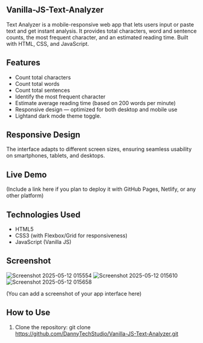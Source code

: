 ## Vanilla-JS-Text-Analyzer
Text Analyzer is a mobile-responsive web app that lets users input or paste text and get instant analysis. It provides total characters, word and sentence counts, the most frequent character, and an estimated reading time. Built with HTML, CSS, and JavaScript.

##  Features
-  Count total characters
-  Count total words
-  Count total sentences
-  Identify the most frequent character
-  Estimate average reading time (based on 200 words per minute)
-  Responsive design — optimized for both desktop and mobile use
-  Lightand dark mode theme toggle.

##  Responsive Design

The interface adapts to different screen sizes, ensuring seamless usability on smartphones, tablets, and desktops.

##  Live Demo

(Include a link here if you plan to deploy it with GitHub Pages, Netlify, or any other platform)

## Technologies Used

- HTML5
- CSS3 (with Flexbox/Grid for responsiveness)
- JavaScript (Vanilla JS)

##  Screenshot
![Screenshot 2025-05-12 015554](https://github.com/user-attachments/assets/c089566c-a9cd-458c-b01d-d6829f0ac2ef)
![Screenshot 2025-05-12 015610](https://github.com/user-attachments/assets/5d97b3eb-2374-436f-9bfa-0cc4c4edbd00)
![Screenshot 2025-05-12 015658](https://github.com/user-attachments/assets/ae5b6137-764e-4221-80f6-9f82c24f2aad)

(You can add a screenshot of your app interface here)

##  How to Use

1. Clone the repository:
   git clone https://github.com/DannyTechStudio/Vanilla-JS-Text-Analyzer.git
